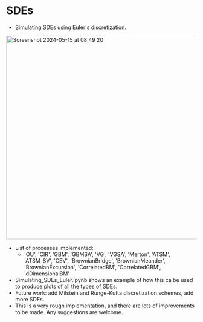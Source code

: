 # SDEs
- Simulating SDEs using Euler's discretization.

<img width="538" alt="Screenshot 2024-05-15 at 08 49 20" src="https://github.com/Boris-73-TA/SDEs/assets/129144076/0916880c-03a7-4fca-9841-5ceec3836094">

- List of processes implemented:
  - 'OU', 'CIR', 'GBM', 'GBMSA', 'VG', 'VGSA', 'Merton',
    'ATSM', 'ATSM_SV', 'CEV', 'BrownianBridge', 'BrownianMeander',
    'BrownianExcursion', 'CorrelatedBM', 'CorrelatedGBM', 'dDimensionalBM'
- Simulating_SDEs_Euler.ipynb shows an example of how this ca be used to produce plots of all the types of SDEs. 
- Future work: add Milstein and Runge-Kutta discretization schemes, add more SDEs. 
- This is a very rough implementation, and there are lots of improvements to be made. Any suggestions are welcome. 
